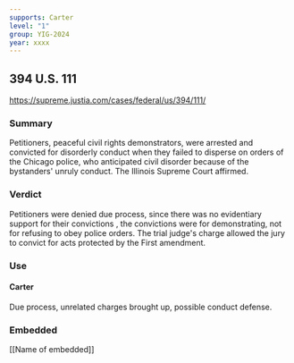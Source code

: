 ```yaml
---
supports: Carter
level: "1"
group: YIG-2024
year: xxxx
---
```

## 394 U.S. 111

https://supreme.justia.com/cases/federal/us/394/111/

### Summary

Petitioners, peaceful civil rights demonstrators, were arrested and convicted for disorderly conduct when they failed to disperse on orders of the Chicago police, who anticipated civil disorder because of the bystanders' unruly conduct. The Illinois Supreme Court affirmed.
### Verdict
Petitioners were denied due process, since there was no evidentiary support for their convictions , the convictions were for demonstrating, not for refusing to obey police orders. The trial judge's charge allowed the jury to convict for acts protected by the First amendment.

### Use

#### Carter
Due process, unrelated charges brought up, possible conduct defense.

### Embedded

[[Name of embedded]]